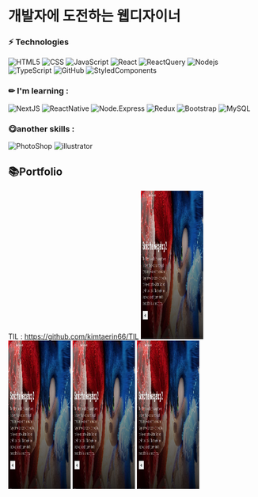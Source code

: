 # 개발자에 도전하는 웹디자이너




### ⚡ Technologies

![HTML5](https://img.shields.io/badge/-HTML5-E34F26?style=flat-square&logo=html5&logoColor=white)
![CSS](https://img.shields.io/badge/-CSS-1572B6?style=flat-square&logo=css)
![JavaScript](https://img.shields.io/badge/-JavaScript-black?style=flat-square&logo=javascript)
![React](https://img.shields.io/badge/-React-blue?style=flat-square&logo=react)
![ReactQuery](https://img.shields.io/badge/-ReactQuery-lightpink?style=flat-square&logo=reactQUERY)
![Nodejs](https://img.shields.io/badge/-Nodejs-black?style=flat-square&logo=Node.js)
![TypeScript](https://img.shields.io/badge/-TypeScript-007ACC?style=flat-square&logo=typescript)
![GitHub](https://img.shields.io/badge/-GitHub-E34F26?style=flat-square&logo=github)
![StyledComponents](https://img.shields.io/badge/StyledComponents-pink?style=flat-square&logo=styledcomponents)


### ✏ I'm learning :
![NextJS](https://img.shields.io/badge/NextJS-black?style=flat-square&logo=Next.js) ![ReactNative](https://img.shields.io/badge/-ReactNative-purple?style=flat-square&logo=reactNative) ![Node.Express](https://img.shields.io/badge/-NodeExpress-green?style=flat-square&logo=nodeExpress) ![Redux](https://img.shields.io/badge/-Redux-purple?style=flat-square&logo=Redux)
![Bootstrap](https://img.shields.io/badge/-Bootstrap-563D7C?style=flat-square&logo=bootstrap)
![MySQL](https://img.shields.io/badge/-MySQL-blue?style=flat-square&logo=mysql)

### 😋another skills :
![PhotoShop](https://img.shields.io/badge/PhotoShop-blue?style=flat-square&logo=AdobePhotoshop) 
![illustrator](https://img.shields.io/badge/illustrator-orange?style=flat-square&logo=AdobeIllustrator)

## 📚Portfolio 
TIL : https://github.com/kimtaerin66/TIL
<img src="./thecontents.JPG" width="25%" height="300px" title="px(픽셀) 크기 설정" alt="portfolio1"></img>
<img src="./thecontents.JPG" width="25%" height="300px" title="px(픽셀) 크기 설정" alt="portfolio1"></img>
<img src="./thecontents.JPG" width="25%" height="300px" title="px(픽셀) 크기 설정" alt="portfolio1"></img>
<img src="./thecontents.JPG" width="25%" height="300px" title="px(픽셀) 크기 설정" alt="portfolio1"></img>
